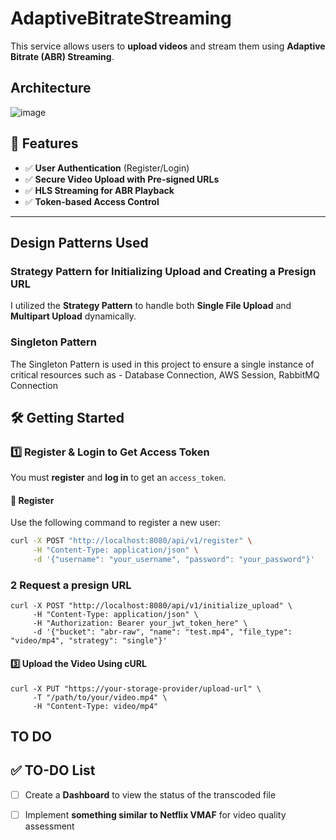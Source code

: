 # AdaptiveBitrateStreaming
This service allows users to **upload videos** and stream them using **Adaptive Bitrate (ABR) Streaming**.

## Architecture

![image](https://github.com/user-attachments/assets/27d36942-06c0-4363-be37-49491ebed150)



## 📌 Features  
- ✅ **User Authentication** (Register/Login)  
- ✅ **Secure Video Upload with Pre-signed URLs**  
- ✅ **HLS Streaming for ABR Playback**  
- ✅ **Token-based Access Control**  

---

## Design Patterns Used

### Strategy Pattern for Initializing Upload and Creating a Presign URL

I utilized the **Strategy Pattern** to handle both **Single File Upload** and **Multipart Upload** dynamically.

### Singleton Pattern

The Singleton Pattern is used in this project to ensure a single instance of critical resources such as - Database Connection, AWS Session, RabbitMQ Connection


## 🛠️ Getting Started  

### 1️⃣ Register & Login to Get Access Token  
You must **register** and **log in** to get an `access_token`.

#### 🔹 Register  
Use the following command to register a new user:  
```sh
curl -X POST "http://localhost:8080/api/v1/register" \
     -H "Content-Type: application/json" \
     -d '{"username": "your_username", "password": "your_password"}'

```


### 2 Request a presign URL
```
curl -X POST "http://localhost:8080/api/v1/initialize_upload" \
     -H "Content-Type: application/json" \
     -H "Authorization: Bearer your_jwt_token_here" \
     -d '{"bucket": "abr-raw", "name": "test.mp4", "file_type": "video/mp4", "strategy": "single"}'
```
#### 3️⃣ Upload the Video Using cURL

```
curl -X PUT "https://your-storage-provider/upload-url" \
     -T "/path/to/your/video.mp4" \
     -H "Content-Type: video/mp4"
```

## TO DO

## ✅ TO-DO List  

- [ ] Create a **Dashboard** to view the status of the transcoded file  
- [ ] Implement **something similar to Netflix VMAF** for video quality assessment  





